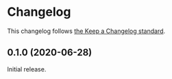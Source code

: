 # Changelog

This changelog follows [the Keep a Changelog standard](https://keepachangelog.com).


## 0.1.0 (2020-06-28)

Initial release.
